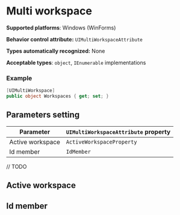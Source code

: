 # Multi workspace

**Supported platforms**: Windows (WinForms)

**Behavior control attribute:**  `UIMultiWorkspaceAttribute`

**Types automatically recognized:** None

**Acceptable types**: `object`, `IEnumerable` implementations

###  Example
```csharp
[UIMultiWorkspace]
public object Workspaces { get; set; }
```

## Parameters setting

| Parameter | `UIMultiWorkspaceAttribute` property | 
| -----------|:------------- 
| Active workspace | `ActiveWorkspaceProperty` |
| Id member | `IdMember` |

// TODO

## Active workspace
## Id member